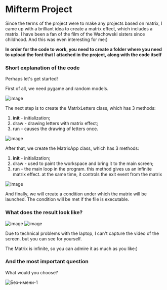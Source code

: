 # Mifterm Project

Since the terms of the project were to make any projects based on matrix, I came up with a brilliant idea to create a matrix effect, which includes a matrix. I have been a fan of the film of the Wachowski sisters since childhood. And this was even interesting for me:)

__In order for the code to work, you need to create a folder where you need to upload the font that I attached in the project, along with the code itself__

### Short explanation of the code

Perhaps let's get started!

First of all, we need pygame and random models.

![image](https://user-images.githubusercontent.com/102587244/161801500-669ead1e-b7d0-4590-a087-70c214aa1136.png)

The next step is to create the MatrixLetters class, which has 3 methods:
1) __init__ - initialization;
2) draw - drawing letters with matrix effect;
3) run - causes the drawing of letters once.

![image](https://user-images.githubusercontent.com/102587244/161801942-5a48b206-8320-4e4f-91d1-3330f5b1f882.png)

After that, we create the MatrixApp class, which has 3 methods:
1) __init__ - initialization;
2) draw - used to paint the workspace and bring it to the main screen;
3) run - the main loop in the program. this method gives us an infinite matrix effect. at the same time, it controls the exit event from the matrix

![image](https://user-images.githubusercontent.com/102587244/161803285-c309a39e-739b-4327-b313-9179c04f2ac8.png)

And finally, we will create a condition under which the matrix will be launched. The condition will be met if the file is executable.

### What does the result look like?

![image](https://user-images.githubusercontent.com/102587244/161804000-740d2de6-d20d-4ff1-9c98-9c267cc1d51a.png)
![image](https://user-images.githubusercontent.com/102587244/161804188-889c02d6-1de1-4a77-bcac-19bfb92d6c96.png)

Due to technical problems with the laptop, I can't capture the video of the screen. but you can see for yourself.

The Matrix is infinite, so you can admire it as much as you like:)

### And the most important question
What would you choose?

![Без-имени-1](https://user-images.githubusercontent.com/102587244/161806776-00622045-6a1a-49d4-98b9-98e3ec2be9f3.jpg)


